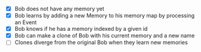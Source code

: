 - [x] Bob does not have any memory yet
- [x] Bob learns by adding a new Memory to his memory map by processing an Event
- [x] Bob knows if he has a memory indexed by a given id
- [x] Bob can make a clone of Bob with his current memory and a new name
- [ ] Clones diverge from the original Bob when they learn new memories

